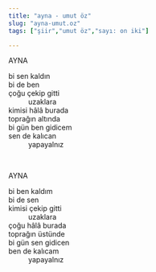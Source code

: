 ```yaml
---
title: "ayna - umut öz"
slug: "ayna-umut.oz"
tags: ["şiir","umut öz","sayı: on iki"]

---
```

AYNA

bi sen kaldın    
bi de ben  
çoğu çekip gitti  
          uzaklara  
kimisi hâlâ burada  
toprağın altında  
bi gün ben gidicem  
sen de kalıcan  
          yapayalnız

 

AYNA

bi ben kaldım  
bi de sen  
kimisi çekip gitti  
          uzaklara  
çoğu hâlâ burada  
toprağın üstünde  
bi gün sen gidicen  
ben de kalıcam  
          yapayalnız
